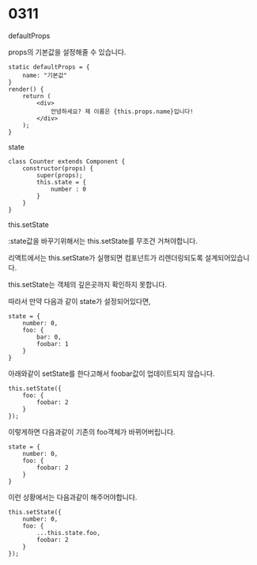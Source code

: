 <h1>
    0311
</h1>

defaultProps

props의 기본값을 설정해줄 수 있습니다.

```
static defaultProps = {
    name: "기본값"
}
render() {
    return (
    	<div>
    		안녕하세요? 제 이름은 {this.props.name}입니다!
    	</div>
    );
}
```

state

```
class Counter extends Component {
    constructor(props) {
        super(props);
        this.state = {
            number : 0
        }
    }
}
```

this.setState

:state값을 바꾸기위해서는 this.setState를 무조건 거쳐야합니다.

리액트에서는 this.setState가 실행되면 컴포넌트가 리렌더링되도록 설계되어있습니다.

this.setState는 객체의 깊은곳까지 확인하지 못합니다.

따라서 만약 다음과 같이 state가 설정되어있다면,

```
state = {
    number: 0,
    foo: {
        bar: 0,
        foobar: 1
    }
}
```

아래와같이 setState를 한다고해서 foobar값이 업데이트되지 않습니다.

```
this.setState({
    foo: {
        foobar: 2
    }
});
```

이렇게하면 다음과같이 기존의 foo객체가 바뀌어버립니다.

```
state = {
    number: 0,
    foo: {
        foobar: 2
    }
}
```

이런 상황에서는 다음과같이 해주어야합니다.

```
this.setState({
    number: 0,
    foo: {
        ...this.state.foo,
        foobar: 2
    }
});
```

